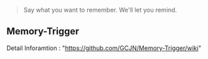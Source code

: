 >Say what you want to remember. 
>We'll let you remind.

## Memory-Trigger
Detail Inforamtion : "https://github.com/GCJN/Memory-Trigger/wiki"
